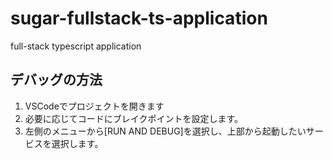 # sugar-fullstack-ts-application
full-stack typescript application



## デバッグの方法
1. VSCodeでプロジェクトを開きます
2. 必要に応じてコードにブレイクポイントを設定します。
3. 左側のメニューから[RUN AND DEBUG]を選択し、上部から起動したいサービスを選択します。